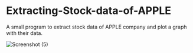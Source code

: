 # Extracting-Stock-data-of-APPLE
A small program to extract stock data of APPLE company and plot a graph with their data.


![Screenshot (5)](https://user-images.githubusercontent.com/80580833/194739289-f30cda37-07f6-4278-b364-9e68933d240a.png)
